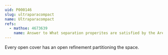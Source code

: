 ```yaml
---
uid: P000146
slug: ultraparacompact
name: Ultraparacompact
refs:
  - mathse: 4673639
    name: Answer to What separation properites are satisfied by the Arens space?
---
```


Every open cover has an open refinement partitioning the space.
